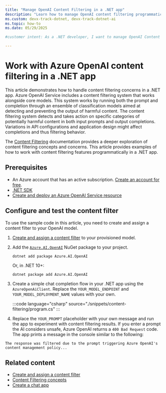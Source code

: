 ```yaml
---
title: "Manage OpenAI Content Filtering in a .NET app"
description: "Learn how to manage OpenAI content filtering programmatically in a .NET app using the OpenAI client library."
ms.custom: devx-track-dotnet, devx-track-dotnet-ai
ms.topic: how-to
ms.date: 05/29/2025

#customer intent: As a .NET developer, I want to manage OpenAI Content Filtering in a .NET app

---
```


# Work with Azure OpenAI content filtering in a .NET app

This article demonstrates how to handle content filtering concerns in a .NET app. Azure OpenAI Service includes a content filtering system that works alongside core models. This system works by running both the prompt and completion through an ensemble of classification models aimed at detecting and preventing the output of harmful content. The content filtering system detects and takes action on specific categories of potentially harmful content in both input prompts and output completions. Variations in API configurations and application design might affect completions and thus filtering behavior.

The [Content Filtering](/azure/ai-services/openai/concepts/content-filter) documentation provides a deeper exploration of content filtering concepts and concerns. This article provides examples of how to work with content filtering features programmatically in a .NET app.

## Prerequisites

* An Azure account that has an active subscription. [Create an account for free](https://azure.microsoft.com/free/?WT.mc_id=A261C142F).
* [.NET SDK](https://dotnet.microsoft.com/download/visual-studio-sdks)
* [Create and deploy an Azure OpenAI Service resource](/azure/ai-services/openai/how-to/create-resource)

## Configure and test the content filter

To use the sample code in this article, you need to create and assign a content filter to your OpenAI model.

1. [Create and assign a content filter](/azure/ai-services/openai/how-to/content-filters) to your provisioned model.

1. Add the [`Azure.AI.OpenAI`](https://www.nuget.org/packages/Azure.AI.OpenAI) NuGet package to your project.

   ```dotnetcli
   dotnet add package Azure.AI.OpenAI
   ```

   Or, in .NET 10+:

   ```dotnetcli
   dotnet package add Azure.AI.OpenAI
   ```

1. Create a simple chat completion flow in your .NET app using the `AzureOpenAiClient`. Replace the `YOUR_MODEL_ENDPOINT` and `YOUR_MODEL_DEPLOYMENT_NAME` values with your own.

    :::code language="csharp" source="./snippets/content-filtering/program.cs" :::

1. Replace the `YOUR_PROMPT` placeholder with your own message and run the app to experiment with content filtering results. If you enter a prompt the AI considers unsafe, Azure OpenAI returns a `400 Bad Request` code. The app prints a message in the console similar to the following:

```output
The response was filtered due to the prompt triggering Azure OpenAI's content management policy...
```

## Related content

* [Create and assign a content filter](/azure/ai-services/openai/how-to/content-filters)
* [Content Filtering concepts](/azure/ai-services/openai/concepts/content-filter)
* [Create a chat app](../quickstarts/prompt-model.md)
